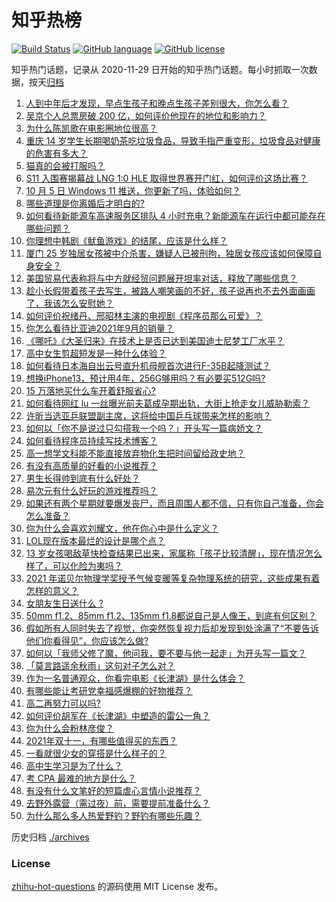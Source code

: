 # 知乎热榜
[![Build Status](https://github.com/ToWeLong/zhihu-hot-questions/workflows/CI/badge.svg)](https://github.com/ToWeLong/zhihu-hot-questions/actions)
[![GitHub language](https://img.shields.io/badge/language-golang-orange.svg)](https://golang.org/)
[![GitHub license](https://img.shields.io/github/license/ToWeLong/zhihu-hot-questions)](https://github.com/ToWeLong/zhihu-hot-questions/blob/main/LICENSE)

知乎热门话题，记录从 2020-11-29 日开始的知乎热门话题。每小时抓取一次数据，按天[归档](./archives)

<!-- BEGIN -->

1. [人到中年后才发现，早点生孩子和晚点生孩子差别很大，你怎么看？](https://www.zhihu.com/question/487446731)
1. [吴京个人总票房破 200 亿，如何评价他现在的地位和影响力？](https://www.zhihu.com/question/486474365)
1. [为什么陈凯歌在电影圈地位很高？](https://www.zhihu.com/question/268516908)
1. [重庆 14 岁学生长期喝奶茶吃垃圾食品，导致手指严重变形，垃圾食品对健康的危害有多大？](https://www.zhihu.com/question/490690527)
1. [猫真的会被打服吗？](https://www.zhihu.com/question/348013324)
1. [S11 入围赛揭幕战 LNG 1:0 HLE 取得世界赛开门红，如何评价这场比赛？](https://www.zhihu.com/question/490750864)
1. [10 月 5 日 Windows 11 推送，你更新了吗，体验如何？](https://www.zhihu.com/question/490698024)
1. [哪些道理是你离婚后才明白的?](https://www.zhihu.com/question/265158687)
1. [如何看待新能源车高速服务区排队 4 小时充电？新能源车在运行中都可能存在哪些问题？](https://www.zhihu.com/question/490681787)
1. [你理想中韩剧《鱿鱼游戏》的结尾，应该是什么样？](https://www.zhihu.com/question/489707481)
1. [厦门 25 岁独居女孩被中介杀害，嫌疑人已被刑拘，独居女孩应该如何保障自身安全？](https://www.zhihu.com/question/490734182)
1. [美国贸易代表称将与中方就经贸问题展开坦率对话，释放了哪些信息？](https://www.zhihu.com/question/490689044)
1. [趁小长假带着孩子去写生，被路人嘲笑画的不好，孩子说再也不去外面画画了，我该怎么安慰她？](https://www.zhihu.com/question/489760395)
1. [如何评价祝绪丹、邢昭林主演的电视剧《程序员那么可爱》？](https://www.zhihu.com/question/486068728)
1. [你怎么看待比亚迪2021年9月的销量？](https://www.zhihu.com/question/490463116)
1. [《哪吒》《大圣归来》在技术上是否已达到美国迪士尼梦工厂水平？](https://www.zhihu.com/question/389058916)
1. [高中女生剪超短发是一种什么体验？](https://www.zhihu.com/question/385012580)
1. [如何看待日本海自出云号直升机母舰首次进行F-35B起降测试？](https://www.zhihu.com/question/490692520)
1. [想换iPhone13，预计用4年，256G够用吗？有必要买512G吗?](https://www.zhihu.com/question/486958475)
1. [15 万落地买什么车开着舒服省心?](https://www.zhihu.com/question/441839447)
1. [如何看待网红 lu 一丝曝光前夫葛成孕期出轨，大街上抢走女儿威胁勒索？](https://www.zhihu.com/question/490493063)
1. [许昕当选亚乒联盟副主席，这将给中国乒乓球带来怎样的影响？](https://www.zhihu.com/question/490459641)
1. [如何以「你不是说过只勾搭我一个吗？」开头写一篇病娇文？](https://www.zhihu.com/question/475903580)
1. [如何看待程序员持续写技术博客？](https://www.zhihu.com/question/41802793)
1. [高一想学文科能不能直接放弃物化生把时间留给政史地？](https://www.zhihu.com/question/490667886)
1. [有没有高质量的好看的小说推荐？](https://www.zhihu.com/question/478929916)
1. [男生长得帅到底有什么好处？](https://www.zhihu.com/question/487303022)
1. [易次元有什么好玩的游戏推荐吗？](https://www.zhihu.com/question/485148383)
1. [如果还有两个星期就要爆发丧尸，而且周围人都不信，只有你自己准备，你会怎么准备？](https://www.zhihu.com/question/408293580)
1. [你为什么会喜欢刘耀文，他在你心中是什么定义？](https://www.zhihu.com/question/490127563)
1. [LOL现在版本最烂的设计是哪个点？](https://www.zhihu.com/question/481821430)
1. [13 岁女孩喝敌草快检查结果已出来，家属称「孩子比较清醒」，现在情况怎么样了，可以化险为夷吗？](https://www.zhihu.com/question/490413635)
1. [2021 年诺贝尔物理学奖授予气候变暖等复杂物理系统的研究，这些成果有着怎样的意义？](https://www.zhihu.com/question/490729626)
1. [女朋友生日送什么 ?](https://www.zhihu.com/question/488170020)
1. [50mm f1.2、85mm f1.2、135mm f1.8都说自己是人像王，到底有何区别？](https://www.zhihu.com/question/489619614)
1. [假如所有人同时失去了视觉，你突然恢复视力后却发现到处涂满了“不要告诉他们你看得见”，你应该怎么做?](https://www.zhihu.com/question/455155293)
1. [如何以「我师父修了魔，他问我，要不要与他一起走」为开头写一篇文？](https://www.zhihu.com/question/485731144)
1. [「莫言路遥余秋雨」这句对子怎么对？](https://www.zhihu.com/question/359189927)
1. [作为一名普通观众，你看完电影《长津湖》是什么体会？](https://www.zhihu.com/question/490336626)
1. [有哪些能让考研党幸福感爆棚的好物推荐？](https://www.zhihu.com/question/449598440)
1. [高二再努力可以吗?](https://www.zhihu.com/question/481700662)
1. [如何评价胡军在《长津湖》中塑造的雷公一角？](https://www.zhihu.com/question/490123542)
1. [你为什么会粉林彦俊？](https://www.zhihu.com/question/487922584)
1. [2021年双十一，有哪些值得买的东西？](https://www.zhihu.com/question/486435033)
1. [一看就很少女的穿搭是什么样子的？](https://www.zhihu.com/question/484297417)
1. [高中生学习是为了什么？](https://www.zhihu.com/question/490237018)
1. [考 CPA 最难的地方是什么？](https://www.zhihu.com/question/469366208)
1. [有没有什么文笔好的短篇虐心言情小说推荐？](https://www.zhihu.com/question/340995821)
1. [去野外露营（需过夜）前，需要提前准备什么？](https://www.zhihu.com/question/484883719)
1. [为什么那么多人热爱野钓？野钓有哪些乐趣？](https://www.zhihu.com/question/490587217)

<!-- END -->

历史归档 [./archives](./archives)


### License
[zhihu-hot-questions](https://github.com/towelong/zhihu-hot-questions) 的源码使用 MIT License 发布。